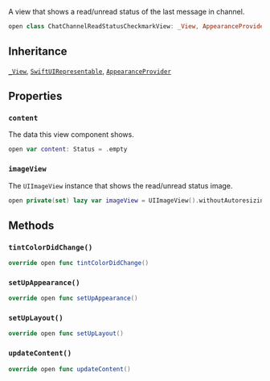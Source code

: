 
A view that shows a read/unread status of the last message in channel.

``` swift
open class ChatChannelReadStatusCheckmarkView: _View, AppearanceProvider, SwiftUIRepresentable 
```

## Inheritance

[`_View`](../CommonViews/_View), [`SwiftUIRepresentable`](../CommonViews/SwiftUIRepresentable), [`AppearanceProvider`](../Utils/AppearanceProvider)

## Properties

### `content`

The data this view component shows.

``` swift
open var content: Status = .empty 
```

### `imageView`

The `UIImageView` instance that shows the read/unread status image.

``` swift
open private(set) lazy var imageView = UIImageView().withoutAutoresizingMaskConstraints
```

## Methods

### `tintColorDidChange()`

``` swift
override open func tintColorDidChange() 
```

### `setUpAppearance()`

``` swift
override open func setUpAppearance() 
```

### `setUpLayout()`

``` swift
override open func setUpLayout() 
```

### `updateContent()`

``` swift
override open func updateContent() 
```
